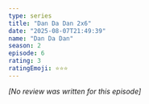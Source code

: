 ```yaml
---
type: series
title: "Dan Da Dan 2x6"
date: "2025-08-07T21:49:39"
name: "Dan Da Dan"
season: 2
episode: 6
rating: 3
ratingEmoji: ⭐️⭐️⭐️
---
```


*[No review was written for this episode]*
